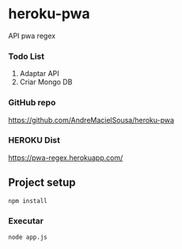 # heroku-pwa
API pwa regex

### Todo List
1. Adaptar API
2. Criar Mongo DB


### GitHub repo
https://github.com/AndreMacielSousa/heroku-pwa

### HEROKU Dist
https://pwa-regex.herokuapp.com/


## Project setup
```
npm install
```

### Executar
```
node app.js
```